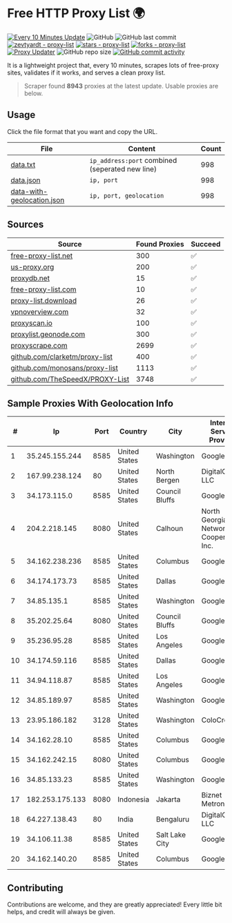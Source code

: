 
# Free HTTP Proxy List 🌍

[![Every 10 Minutes Update](https://github.com/mertguvencli/http-proxy-list/actions/workflows/main.yml/badge.svg?branch=main)](https://github.com/mertguvencli/http-proxy-list/actions/workflows/main.yml)
![GitHub](https://img.shields.io/github/license/mertguvencli/http-proxy-list)
![GitHub last commit](https://img.shields.io/github/last-commit/mertguvencli/http-proxy-list)
[![zevtyardt - proxy-list](https://img.shields.io/static/v1?label=zevtyardt&message=proxy-list&color=blue&logo=github)](https://github.com/zevtyardt/proxy-list "Go to GitHub repo")
[![stars - proxy-list](https://img.shields.io/github/stars/zevtyardt/proxy-list?style=social)](https://github.com/zevtyardt/proxy-list)
[![forks - proxy-list](https://img.shields.io/github/forks/zevtyardt/proxy-list?style=social)](https://github.com/zevtyardt/proxy-list)
[![Proxy Updater](https://github.com/zevtyardt/proxy-list/workflows/Proxy%20Updater/badge.svg)](https://github.com/zevtyardt/proxy-list/actions?query=workflow:"Proxy+Updater")
![GitHub repo size](https://img.shields.io/github/repo-size/zevtyardt/proxy-list)
[![GitHub commit activity](https://img.shields.io/github/commit-activity/m/zevtyardt/proxy-list?logo=commits)](https://github.com/zevtyardt/proxy-list/commits/main)

It is a lightweight project that, every 10 minutes, scrapes lots of free-proxy sites, validates if it works, and serves a clean proxy list.

> Scraper found **8943** proxies at the latest update. Usable proxies are below.

## Usage

Click the file format that you want and copy the URL.

|File|Content|Count|
|----|-------|-----|
|[data.txt](https://raw.githubusercontent.com/mertguvencli/http-proxy-list/main/proxy-list/data.txt)|`ip_address:port` combined (seperated new line)|998|
|[data.json](https://raw.githubusercontent.com/mertguvencli/http-proxy-list/main/proxy-list/data.json)|`ip, port`|998|
|[data-with-geolocation.json](https://raw.githubusercontent.com/mertguvencli/http-proxy-list/main/proxy-list/data-with-geolocation.json)|`ip, port, geolocation`|998|

## Sources

|Source|Found Proxies|Succeed|
|------|-------------|-------|
|[free-proxy-list.net](https://free-proxy-list.net)|300|✅|
|[us-proxy.org](https://www.us-proxy.org)|200|✅|
|[proxydb.net](http://proxydb.net)|15|✅|
|[free-proxy-list.com](https://free-proxy-list.com/?page=&port=&type%5B%5D=http&type%5B%5D=https&up_time=0&search=Search)|10|✅|
|[proxy-list.download](https://www.proxy-list.download/HTTP)|26|✅|
|[vpnoverview.com](https://vpnoverview.com/privacy/anonymous-browsing/free-proxy-servers)|32|✅|
|[proxyscan.io](https://www.proxyscan.io)|100|✅|
|[proxylist.geonode.com](https://proxylist.geonode.com/api/proxy-list?limit=300&page=1&sort_by=lastChecked&sort_type=desc&protocols=http,https)|300|✅|
|[proxyscrape.com](https://api.proxyscrape.com/v2/?request=displayproxies&protocol=http&timeout=10000&country=all&ssl=all&anonymity=all)|2699|✅|
|[github.com/clarketm/proxy-list](https://raw.githubusercontent.com/clarketm/proxy-list/master/proxy-list-raw.txt)|400|✅|
|[github.com/monosans/proxy-list](https://raw.githubusercontent.com/monosans/proxy-list/main/proxies/http.txt)|1113|✅|
|[github.com/TheSpeedX/PROXY-List](https://raw.githubusercontent.com/TheSpeedX/PROXY-List/master/http.txt)|3748|✅|


## Sample Proxies With Geolocation Info

|#|Ip|Port|Country|City|Internet Service Provider|
|-|--|----|-------|----|-------------------------|
|1|35.245.155.244|8585|United States|Washington|Google LLC|
|2|167.99.238.124|80|United States|North Bergen|DigitalOcean, LLC|
|3|34.173.115.0|8585|United States|Council Bluffs|Google LLC|
|4|204.2.218.145|8080|United States|Calhoun|North Georgia Network Cooperative, Inc.|
|5|34.162.238.236|8585|United States|Columbus|Google LLC|
|6|34.174.173.73|8585|United States|Dallas|Google LLC|
|7|34.85.135.1|8585|United States|Washington|Google LLC|
|8|35.202.25.64|8080|United States|Council Bluffs|Google LLC|
|9|35.236.95.28|8585|United States|Los Angeles|Google LLC|
|10|34.174.59.116|8585|United States|Dallas|Google LLC|
|11|34.94.118.87|8585|United States|Los Angeles|Google LLC|
|12|34.85.189.97|8585|United States|Washington|Google LLC|
|13|23.95.186.182|3128|United States|Washington|ColoCrossing|
|14|34.162.28.10|8585|United States|Columbus|Google LLC|
|15|34.162.242.15|8080|United States|Columbus|Google LLC|
|16|34.85.133.23|8585|United States|Washington|Google LLC|
|17|182.253.175.133|8080|Indonesia|Jakarta|Biznet Metronet|
|18|64.227.138.43|80|India|Bengaluru|DigitalOcean, LLC|
|19|34.106.11.38|8585|United States|Salt Lake City|Google LLC|
|20|34.162.140.20|8585|United States|Columbus|Google LLC|



## Contributing

Contributions are welcome, and they are greatly appreciated! Every
little bit helps, and credit will always be given.


